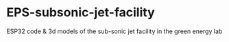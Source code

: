 # EPS-subsonic-jet-facility
ESP32 code &amp; 3d models of the sub-sonic jet facility in the green energy lab
